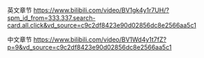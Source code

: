 英文章节
https://www.bilibili.com/video/BV1gk4y1r7UH/?spm_id_from=333.337.search-card.all.click&vd_source=c9c2df8423e90d02856dc8e2566aa5c1

中文章节
https://www.bilibili.com/video/BV1Wd4y1t7fZ?p=9&vd_source=c9c2df8423e90d02856dc8e2566aa5c1